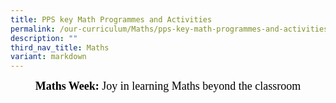 ```yaml
---
title: PPS key Math Programmes and Activities
permalink: /our-curriculum/Maths/pps-key-math-programmes-and-activities/
description: ""
third_nav_title: Maths
variant: markdown
---
```

<center style="font-family:cursive; font-size:18px; color:black"><b>Maths Week:</b> Joy in learning Maths beyond the classroom</center>